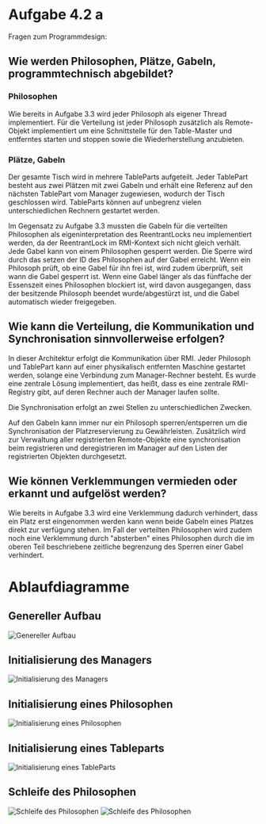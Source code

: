 # Aufgabe 4.2 a

Fragen zum Programmdesign:

## Wie werden Philosophen, Plätze, Gabeln, programmtechnisch abgebildet?

### Philosophen

Wie bereits in Aufgabe 3.3 wird jeder Philosoph als eigener Thread implementiert.
Für die Verteilung ist jeder Philosoph zusätzlich als Remote-Objekt implementiert um eine Schnittstelle für den Table-Master und entferntes
starten und stoppen sowie die Wiederherstellung anzubieten.

### Plätze, Gabeln

Der gesamte Tisch wird in mehrere TableParts aufgeteilt. Jeder TablePart besteht aus zwei Plätzen mit zwei Gabeln und erhält eine Referenz
auf den nächsten TablePart vom Manager zugewiesen, wodurch der Tisch geschlossen wird. TableParts können auf unbegrenz vielen unterschiedlichen
Rechnern gestartet werden.

Im Gegensatz zu Aufgabe 3.3 mussten die Gabeln für die verteilten Philosophen als eigeninterpretation des ReentrantLocks neu implementiert werden,
da der ReentrantLock im RMI-Kontext sich nicht gleich verhält. Jede Gabel kann von einem Philosophen gesperrt werden. Die Sperre wird durch
das setzen der ID des Philosophen auf der Gabel erreicht.
Wenn ein Philosoph prüft, ob eine Gabel für ihn frei ist, wird zudem überprüft, seit wann die Gabel gesperrt ist. Wenn eine Gabel länger 
als das fünffache der Essenszeit eines Philosophen blockiert ist, wird davon ausgegangen, dass der besitzende Philosoph beendet wurde/abgestürzt ist,
und die Gabel automatisch wieder freigegeben.

## Wie kann die Verteilung, die Kommunikation und Synchronisation sinnvollerweise erfolgen?

In dieser Architektur erfolgt die Kommunikation über RMI. Jeder Philosoph und TablePart kann auf einer physikalisch entfernten Maschine gestartet werden,
solange eine Verbindung zum Manager-Rechner besteht. Es wurde eine zentrale Lösung implementiert, das heißt, dass es eine zentrale RMI-Registry gibt,
auf deren Rechner auch der Manager laufen sollte.

Die Synchronisation erfolgt an zwei Stellen zu unterschiedlichen Zwecken.

Auf den Gabeln kann immer nur ein Philosoph sperren/entsperren um die Synchronisation der Platzreservierung zu Gewährleisten.
Zusätzlich wird zur Verwaltung aller registrierten Remote-Objekte eine synchronisation beim registrieren und deregistrieren im Manager 
auf den Listen der registrierten Objekten durchgesetzt.

## Wie können Verklemmungen vermieden oder erkannt und aufgelöst werden?

Wie bereits in Aufgabe 3.3 wird eine Verklemmung dadurch verhindert, dass ein Platz erst eingenommen werden kann wenn beide Gabeln eines
Platzes direkt zur verfügung stehen. Im Fall der verteilten Philosophen wird zudem noch eine Verklemmung durch "absterben" eines Philosophen
durch die im oberen Teil beschriebene zeitliche begrenzung des Sperren einer Gabel verhindert.

# Ablaufdiagramme

## Genereller Aufbau

![Genereller Aufbau](images/aufbau.png)

## Initialisierung des Managers

![Initialisierung des Managers](images/Sequence_Init_Manager.png)

## Initialisierung eines Philosophen

![Initialisierung eines Philosophen](images/Sequence_Init_Philosopher.png)

## Initialisierung eines Tableparts

![Initialisierung eines TableParts](Sequence_Init_Tablepart.png)

## Schleife des Philosophen

![Schleife des Philosophen](images/Run_PhilosopherSketch.png)
![Schleife des Philosophen](images/Run_Philosopher.png)
